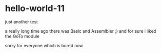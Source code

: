 # hello-world-11
just another test

a really long time ago there was Basic and Assemlbler ;)
and for sure i liked the GoTo module

sorry for everyone which is bored now

